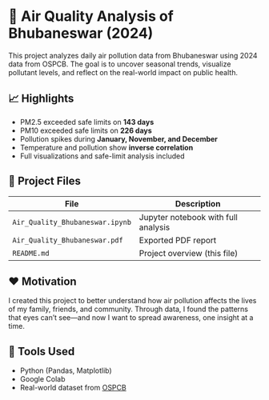 # 🌆 Air Quality Analysis of Bhubaneswar (2024)

This project analyzes daily air pollution data from Bhubaneswar using 2024 data from OSPCB. The goal is to uncover seasonal trends, visualize pollutant levels, and reflect on the real-world impact on public health.

## 📈 Highlights

- PM2.5 exceeded safe limits on **143 days**
- PM10 exceeded safe limits on **226 days**
- Pollution spikes during **January, November, and December**
- Temperature and pollution show **inverse correlation**
- Full visualizations and safe-limit analysis included

## 📂 Project Files

| File | Description |
|------|-------------|
| `Air_Quality_Bhubaneswar.ipynb` | Jupyter notebook with full analysis |
| `Air_Quality_Bhubaneswar.pdf`   | Exported PDF report |
| `README.md`                     | Project overview (this file) |

## ❤️ Motivation

I created this project to better understand how air pollution affects the lives of my family, friends, and community. Through data, I found the patterns that eyes can’t see—and now I want to spread awareness, one insight at a time.

## 🔧 Tools Used

- Python (Pandas, Matplotlib)
- Google Colab
- Real-world dataset from [OSPCB](https://ospcboard.org/)
